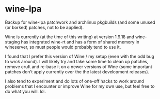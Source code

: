 # wine-lpa

Backup for wine-lpa patchwork and archlinux pkgbuilds (and some unused (or borked) patches, not to be applied).

Wine is currently (at the time of this writing) at version 1.9.18 and wine-staging has integrated wine-rt and has a form of shared memory in wineserver, so must people would probably tend to use it.

I found that I prefer this version of Wine / my setup (even with the odd bug to wrok around). I will likely try and take some time to clean up patches, remove cruft and re-base it on a newer versions of Wine (some important patches don't apply currently over the the latest development releases).

I also tend to experiment and do lots of one-off hacks to work around problems that I encounter or improve Wine for my own use, but feel free to do what you will. lol.
